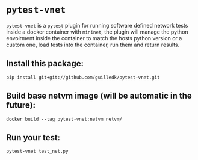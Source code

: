 # `pytest-vnet`

`pytest-vnet` is a `pytest` plugin for running software defined network tests inside a docker container with `mininet`, the plugin will manage the python envoirment inside the container to match the hosts python version or a custom one, load tests into the container, run them and return results.

## Install this package:

	pip install git+git://github.com/guilledk/pytest-vnet.git

## Build base netvm image (will be automatic in the future):

	docker build --tag pytest-vnet:netvm netvm/

## Run your test:

	pytest-vnet test_net.py